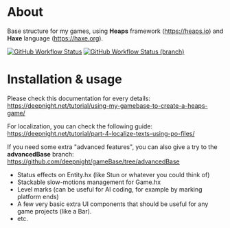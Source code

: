 # About

Base structure for my games, using **Heaps** framework (https://heaps.io) and **Haxe** language (https://haxe.org).

[![GitHub Workflow Status](https://img.shields.io/github/workflow/status/deepnight/gameBase/Test%20JS%20build?label=master)](https://github.com/deepnight/gameBase/actions/workflows/testJsBuild.yml)
[![GitHub Workflow Status (branch)](https://img.shields.io/github/workflow/status/deepnight/gameBase/Test%20JS%20build/advancedBase?label=advanced%20base)](https://github.com/deepnight/gameBase/actions/workflows/testJsBuild.yml)

# Installation & usage

Please check this documentation for every details: https://deepnight.net/tutorial/using-my-gamebase-to-create-a-heaps-game/

For localization, you can check the following guide: https://deepnight.net/tutorial/part-4-localize-texts-using-po-files/

If you need some extra "advanced features", you can also give a try to the **advancedBase** branch: https://github.com/deepnight/gameBase/tree/advancedBase

 * Status effects on Entity.hx (like Stun or whatever you could think of)
 * Stackable slow-motions management for Game.hx
 * Level marks (can be useful for AI coding, for example by marking platform ends)
 * A few very basic extra UI components that should be useful for any game projects (like a Bar).
 * etc.
